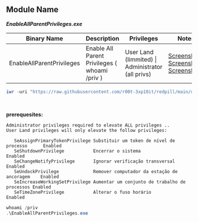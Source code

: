 ## Module Name
   <b><i>EnableAllParentPrivileges.exe</i></b>

|Binary Name|Description|Privileges|Notes|
|---|---|---|---|
|EnableAllParentPrivileges|Enable All Parent Privileges ( whoami /priv )|User Land (limmited) \| Administrator (all privs)|[Screenshot1](https://raw.githubusercontent.com/r00t-3xp10it/redpill/main/lib/EnableAllParentPrivileges/EnableAllParentPrivileges_priv.png)<br />[Screenshot2](https://raw.githubusercontent.com/r00t-3xp10it/redpill/main/lib/EnableAllParentPrivileges/EnableAllParentPrivileges_action.png)<br />[Screenshot3](https://raw.githubusercontent.com/r00t-3xp10it/redpill/main/lib/EnableAllParentPrivileges/EnableAllParentPrivileges_UserLand.png)|

```powershell
iwr -uri "https://raw.githubusercontent.com/r00t-3xp10it/redpill/main/utils/EnableAllParentPrivileges.exe" -OutFile "EnableAllParentPrivileges.exe"
```

<br />

**prerequesites:**
```
Administrator privileges required to elevate ALL privileges ..
User Land privileges will only elevate the follow privileges:

   SeAssignPrimaryTokenPrivilege Substituir um token de nível de processo      Enabled
   SeShutdownPrivilege           Encerrar o sistema                            Enabled
   SeChangeNotifyPrivilege       Ignorar verificação transversal               Enabled
   SeUndockPrivilege             Remover computador da estação de ancoragem    Enabled
   SeIncreaseWorkingSetPrivilege Aumentar um conjunto de trabalho de processos Enabled
   SeTimeZonePrivilege           Alterar o fuso horário                        Enabled
```

```powershell
whoami /priv
.\EnableAllParentPrivileges.exe
```
